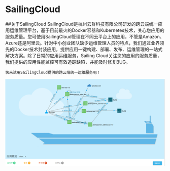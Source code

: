# SailingCloud


 ##关于SailingCloud
    SailingCloud是杭州云群科技有限公司研发的跨云端统一应用运维管理平台，基于目前最火的Docker容器和Kubernetes技术，关心您应用的服务质量。您可使用SailingCloud管理在不同云平台上的应用，不管是Amazon、Azure还是阿里云。针对中小创业团队缺少运维管理人员的特点，我们通过业界领先的Docker技术封装应用，提供应用一键构建、部署、发布、运维管理的一站式解决方案。除了日常的应用运维服务，Sailing Cloud关注您的应用的服务质量，我们提供的应用性能监控可有效追踪缺陷，并能及时修复BUG。 
    
    快来试用SailingCloud提供的跨云端统一运维服务吧！
    
   ![](011.png)
    